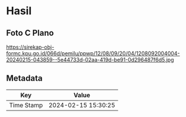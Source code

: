 # Hasil

## Foto C Plano

https://sirekap-obj-formc.kpu.go.id/066d/pemilu/ppwp/12/08/09/20/04/1208092004004-20240215-043859--5e44733d-02aa-419d-be91-0d296487f6d5.jpg


## Metadata

| Key        | Value               |
| ---------- | ------------------- |
| Time Stamp | 2024-02-15 15:30:25 |



